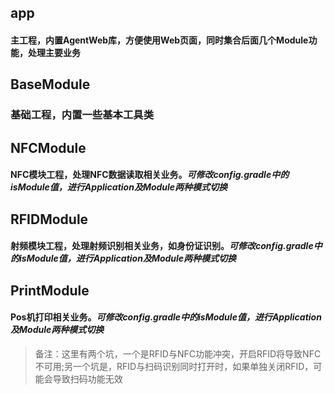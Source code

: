 
## app
#### 主工程，内置AgentWeb库，方便使用Web页面，同时集合后面几个Module功能，处理主要业务

## BaseModule
### 基础工程，内置一些基本工具类

## NFCModule
#### NFC模块工程，处理NFC数据读取相关业务。*可修改config.gradle中的isModule值，进行Application及Module两种模式切换*

## RFIDModule
#### 射频模块工程，处理射频识别相关业务，如身份证识别。*可修改config.gradle中的isModule值，进行Application及Module两种模式切换*

## PrintModule
#### Pos机打印相关业务。*可修改config.gradle中的isModule值，进行Application及Module两种模式切换*

> 备注：这里有两个坑，一个是RFID与NFC功能冲突，开启RFID将导致NFC不可用;另一个坑是，RFID与扫码识别同时打开时，如果单独关闭RFID，可能会导致扫码功能无效